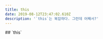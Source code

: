 ```yaml
---
title: this
date: 2019-08-12T23:47:02.610Z
description: '`this`는 복잡하다. 그런데 어째서?'
---
```

\## \`this\`
